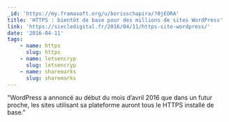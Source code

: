 ```yaml
---
_id: 'https://my.framasoft.org/u/borisschapira/?0jEORA'
title: 'HTTPS : bientôt de base pour des millions de sites WordPress'
link: 'https://siecledigital.fr/2016/04/11/https-site-wordpress/'
date: '2016-04-11'
tags:
    - name: https
      slug: https
    - name: letsencryp
      slug: letsencryp
    - name: sharemarks
      slug: sharemarks
---
```


<div class="markdown"><p>&quot;WordPress a annoncé au début du mois d’avril 2016 que dans un futur proche, les sites utilisant sa plateforme auront tous le HTTPS installé de base.&quot;
</p></div>

